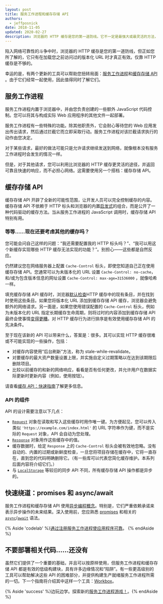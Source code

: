 ```yaml
---
layout: post
title: 服务工作进程和缓存存储 API
authors:
  - jeffposnick
date: 2018-11-05
updated: 2020-02-27
description: 浏览器的 HTTP 缓存是您的第一道防线。它不一定是最强大或最灵活的方法，并且您对缓存响应的生命周期的控制有限。但是有几个经验法则可以让您无需太多工作即可获得合理的缓存实现，因此您应该始终尝试遵循它们。
---
```


陷入网络可靠性的斗争中时，浏览器的 HTTP 缓存是您的第一道防线，但正如您所了解的，它只有在加载您之前访问过的版本化 URL 时才真正有效。仅靠 HTTP 缓存是不够的。

幸运的是，有两个更新的工具可以帮助您扭转局面：[服务工作进程](https://developer.mozilla.org/docs/Web/API/Service_Worker_API)和[缓存存储 API](https://developer.mozilla.org/docs/Web/API/CacheStorage) 。由于它们经常一起使用，因此值得同时了解它们。

## 服务工作进程

服务工作进程内置于浏览器中，并由您负责创建的一些额外 JavaScript 代码控制。您可以将其与构成实际 Web 应用程序的其他文件一起部署。

服务工作进程有一些特殊的功能。除其他职责外，它会耐心等待您的 Web 应用发出传出请求，然后通过拦截它而立即采取行动。服务工作进程对该拦截请求执行的动作由您决定。

对于某些请求，最好的做法可能只是允许请求继续发送到网络，就像根本没有服务工作进程时会发生的情况一样。

但是，对于其他请求，您可以利用比浏览器的 HTTP 缓存更灵活的途径，并返回可靠且快速的响应，而不必担心网络。这需要使用另一个搭档：缓存存储 API。

## 缓存存储 API

缓存存储 API 开辟了全新的可能性范围，让开发人员可以完全控制缓存的内容。缓存存储 API 不依赖于 HTTP 标头和浏览器的内置[启发式](https://httpwg.org/specs/rfc7234.html#heuristic.freshness)的组合，而是公开了一种代码驱动的缓存方法。当从服务工作进程的 JavaScript 调用时，缓存存储 API 特别有用。

### 等等……现在还要考虑其他的缓存吗？

您可能会问自己这样的问题：“我还需要配置我的 HTTP 标头吗？”、“我可以用这个新缓存实现哪些 HTTP 缓存无法实现的功能？”。别担心——这些都是自然反应。

仍然建议您在网络服务器上配置 `Cache-Control` 标头，即使您知道自己正在使用缓存存储 API。您通常可以为未版本化的 URL 设置 `Cache-Control: no-cache`，和/或为包含版本信息的网址设置 `Cache-Control: max-age=31536000` ，就像哈希一样。

填充缓存存储 API 缓存时，浏览器[默认检查](https://jakearchibald.com/2016/caching-best-practices/#the-service-worker-the-http-cache-play-well-together-dont-make-them-fight)HTTP 缓存中的现有条目，并在找到时使用这些条目。如果您将版本化 URL 添加到缓存存储 API 缓存，浏览器会避免额外的网络请求。另一面是，如果您使用错误配置的 `Cache-Control` 标头，例如为未版本化的 URL 指定长期缓存生命周期，则将过时的内容添加到缓存存储 API 最终会使事情[变得更糟](https://jakearchibald.com/2016/caching-best-practices/#a-service-worker-can-extend-the-life-of-these-bugs)。对 HTTP 缓存行为进行排序是有效使用缓存存储 API 的先决条件。

至于现在该新的 API 可以带来什么，答案是：很多。其可以实现 HTTP 缓存很难或不可能实现的一些操作，包括：

- 对缓存内容使用“后台刷新”方法，称为 stale-while-revalidate。
- 对要缓存的最大资产数量设置上限，并实施自定义过期策略以在达到该期限后删除项目。
- 比较以前缓存的和新的网络响应，看看是否有任何更改，并允许用户在数据实际更新时更新内容（例如，使用按钮）。

请查看[缓存 API：快速指南](/cache-api-quick-guide/)了解更多信息。

### API 的组件

API 的设计需要注意以下几点：

- [`Request`](https://developer.mozilla.org/docs/Web/API/Request) 对象在读取和写入这些缓存时用作唯一键。为方便起见，您可以传入类似 `'https://example.com/index.html'` 的 URL 字符串作为键，而不是实际的 `Request` 对象，API 会自动为您处理。
- [`Response`](https://developer.mozilla.org/docs/Web/API/Response) 对象用作这些缓存中的值。
- 缓存数据时，给定 `Response` 上的 `Cache-Control` 标头会被有效地忽略。没有自动的、内置的过期或新鲜度检查，一旦您将项目存储在缓存中，它将一直存在，直到您的代码明确删除它。（有一些库可以代表您简化缓存维护。本系列后面内容将介绍它们。）
- 与 [`LocalStorage`](https://developer.mozilla.org/docs/Web/API/Storage/LocalStorage) 等较旧的同步 API 不同，所有缓存存储 API 操作都是异步的。

## 快速绕道：promises 和 async/await

服务工作进程和缓存存储 API 使用[异步编程概念](https://en.wikipedia.org/wiki/Asynchrony_(computer_programming))。特别是，它们严重依赖承诺来表示异步操作的未来结果。深入使用前，您应熟悉 [promises](https://developer.mozilla.org/docs/Web/JavaScript/Reference/Statements/async_function) 和相关的 [`async`](https://developer.mozilla.org/docs/Web/JavaScript/Reference/Statements/async_function)/[`await`](https://developer.mozilla.org/docs/Web/JavaScript/Reference/Operators/await) 语法。

{% Aside 'codelab' %}[通过注册服务工作进程使应用程序可靠](/codelab-service-workers)。 {% endAside %}

## 不要部署相关代码……还没有

虽然它们提供了一个重要的基础，并且可以按原样使用，但服务工作进程和缓存存储 API 都是有效的低级构建块，具有许多边缘情况和“陷阱”。有一些更高级别的工具可以帮助解决这些 API 的困难部分，并提供构建生产就绪服务工作进程所需的一切。下一个指南将介绍其中这样一个工具：[Workbox](https://developers.google.com/web/tools/workbox/)。

{% Aside 'success' %}边玩边学。探索新的[服务工作进程游戏！](https://serviceworkies.com/)。{% endAside %}
